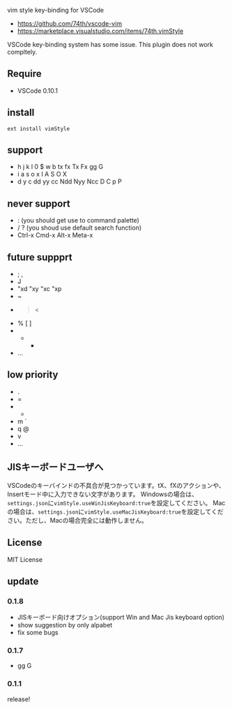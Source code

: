 vim style key-binding for VSCode

* https://github.com/74th/vscode-vim
* https://marketplace.visualstudio.com/items/74th.vimStyle

VSCode key-binding system has some issue. This plugin does not work compltely.

## Require

* VSCode 0.10.1

## install

```
ext install vimStyle
```

## support

* h j k l 0 $ w b tx fx Tx Fx gg G
* i a s o x I A S O X
* d y c dd yy cc Ndd Nyy Ncc D C p P

## never support

* : (you should get use to command palette)
* / ? (you shoud use default search function)
* Ctrl-x Cmd-x Alt-x Meta-x

## future suppprt

* ; ,
* J
* "xd "xy "xc "xp
* ~
* > <
* % [ ]
* + -
* ...

## low priority

* .
* =
* *
* m `
* q @
* v
* ...

## JISキーボードユーザへ

VSCodeのキーバインドの不具合が見つかっています。tX、fXのアクションや、Insertモード中に入力できない文字があります。
Windowsの場合は、`settings.json`に`vimStyle.useWinJisKeyboard:true`を設定してください。
Macの場合は、`settings.json`に`vimStyle.useMacJisKeyboard:true`を設定してください。ただし、Macの場合完全には動作しません。

## License

MIT License

## update

### 0.1.8

* JISキーボード向けオプション(support Win and Mac Jis keyboard option)
* show suggestion by only alpabet
* fix some bugs

### 0.1.7

* gg G

### 0.1.1

release!
